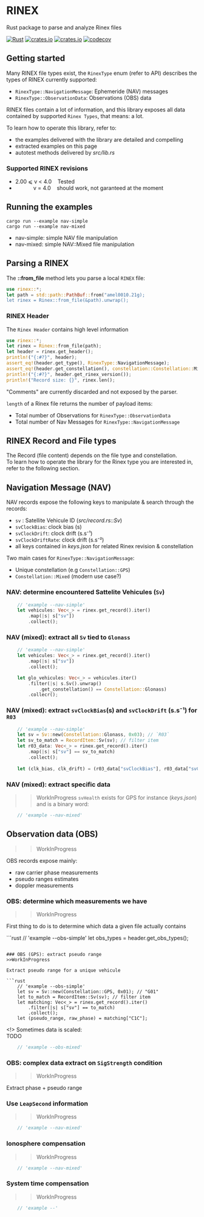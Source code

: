 # RINEX 
Rust package to parse and analyze Rinex files

[![Rust](https://github.com/gwbres/rinex/actions/workflows/rust.yml/badge.svg)](https://github.com/gwbres/rinex/actions/workflows/rust.yml)
[![crates.io](https://img.shields.io/crates/v/rinex.svg)](https://crates.io/crates/rinex)
[![crates.io](https://img.shields.io/crates/d/rinex.svg)](https://crates.io/crates/rinex)
[![codecov](https://codecov.io/gh/gwbres/rinex/branch/main/graph/badge.svg)](https://codecov.io/gh/gwbres/rinex)

## Getting started

Many RINEX file types exist, 
the `RinexType` enum (refer to API) 
describes the types of RINEX currently supported:

* `RinexType::NavigationMessage`: Ephemeride (NAV) messages
* `RinexType::ObservationData`:   Observations (OBS) data

RINEX files contain a lot of information,
and this library exposes all data contained by supported
`Rinex Types`, that means: a lot.

To learn how to operate this library, refer to:
* the examples delivered with the library are detailed and compelling
* extracted examples on this page 
* autotest methods delivered by _src/lib.rs_ 

### Supported RINEX revisions

* 2.00 ⩽ v < 4.0    Tested 
*             v = 4.0    should work, not garanteed at the moment

## Running the examples

```shell
cargo run --example nav-simple
cargo run --example nav-mixed
```

* nav-simple: simple NAV file manipulation
* nav-mixed: simple NAV::Mixed file manipulation

## Parsing a RINEX 

The __::from\_file__ method lets you parse a local `RINEX` file: 

```rust
use rinex::*;
let path = std::path::PathBuf::from("amel0010.21g);
let rinex = Rinex::from_file(&path).unwrap();
```

### RINEX Header

The `Rinex Header` contains high level information

```rust
use rinex::*;
let rinex = Rinex::from_file(path);
let header = rinex.get_header();
println!("{:#?}", header);
assert_eq!(header.get_type(), RinexType::NavigationMessage);
assert_eq!(header.get_constellation(), constellation::Constellation::Mixed);
println!("{:#?}", header.get_rinex_version());
println!("Record size: {}", rinex.len(); 
```

"Comments" are currently discarded and not exposed by the parser.   

`length` of a Rinex file returns the number of payload items:

+ Total number of Observations for `RinexType::ObservationData`
+ Total number of Nav Messages for `RinexType::NavigationMessage`

## RINEX Record and File types

The Record (file content) depends on the file type and constellation.   
To learn how to operate the library for the Rinex type you are interested in,
refer to the following section.

## Navigation Message (NAV)

NAV records expose the following keys to manipulate & search through the records:
* `sv` : Satellite Vehicule ID (_src/record.rs::Sv_)
* `svClockBias`: clock bias (s)
* `svClockDrift`: clock drift (s.s⁻¹)
* `svClockDriftRate`: clock drift (s.s⁻²)
* all keys contained in _keys.json_ for related Rinex revision & constellation

Two main cases for `RinexType::NavigationMessage`:
+ Unique constellation (e.g `Constellation::GPS`) 
+ `Constellation::Mixed` (modern use case?)

### NAV: determine encountered Sattelite Vehicules (`Sv`) 

```rust
    // 'example --nav-simple'
    let vehicules: Vec<_> = rinex.get_record().iter()
        .map(|s| s["sv"])
        .collect();
```

### NAV (mixed): extract all `Sv` tied to `Glonass`

```rust
    // 'example --nav-simple'
    let vehicules: Vec<_> = rinex.get_record().iter()
        .map(|s| s["sv"])
        .collect();

    let glo_vehicules: Vec<_> = vehicules.iter()
        .filter(|s| s.Sv().unwrap()
            .get_constellation() == Constellation::Glonass)
        .collecr();
```

### NAV (mixed): extract `svClockBias`(s) and `svClockDrift` (s.s⁻¹) for `R03`

```rust
    // 'example --nav-simple'
    let sv = Sv::new(Constellation::Glonass, 0x03); // `R03`
    let sv_to_match = RecordItem::Sv(sv); // filter item
    let r03_data: Vec<_> = rinex.get_record().iter()
        .map(|s| s["sv"] == sv_to_match)
        .collect();
    
    let (clk_bias, clk_drift) = (r03_data["svClockBias"], r03_data["svClockDrift"]);
```

### NAV (mixed): extract specific data
>>WorkInProgress
`svHealth` exists for GPS for instance (_keys.json_) and
is a binary word:

```rust
    // 'example --nav-mixed'
```

## Observation data (OBS)
>>WorkInProgress

OBS records expose mainly:
* raw carrier phase measurements
* pseudo ranges estimates
* doppler measurements

### OBS: determine which measurements we have
>>WorkInProgress

First thing to do is to determine which
data a given file actually contains

``̀`rust
    // 'example --obs-simple'
    let obs_types = header.get_obs_types();
```

### OBS (GPS): extract pseudo range
>>WorkInProgress

Extract pseudo range for a unique vehicule

``̀`rust
    // 'example --obs-simple'
    let sv = Sv::new(Constellation::GPS, 0x01); // "G01"
    let to_match = RecordItem::Sv(sv); // filter item
    let matching: Vec<_> = rinex.get_record().iter()
        .filter(|s| s["sv"] == to_match)
        .collect();
    let (pseudo_range, raw_phase) = matching["C1C"];
```

<!> Sometimes data is scaled:  
TODO

```rust
    // 'example --obs-mixed'
```

### OBS: complex data extract on `SigStrength` condition
>>WorkInProgress

Extract phase + pseudo range

### Use `LeapSecond` information
>>WorkInProgress

```rust
    // 'example --nav-mixed'
```

### Ionosphere compensation 
>>WorkInProgress

```rust
    // 'example --nav-mixed'
```

### System time compensation
>>WorkInProgress

```rust
    // 'example --'
```
